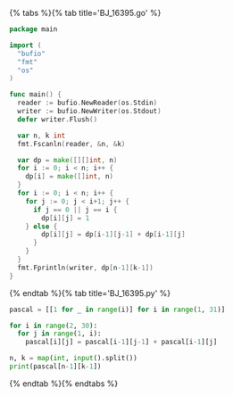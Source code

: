 {% tabs %}{% tab title='BJ_16395.go' %}

```go
package main

import (
  "bufio"
  "fmt"
  "os"
)

func main() {
  reader := bufio.NewReader(os.Stdin)
  writer := bufio.NewWriter(os.Stdout)
  defer writer.Flush()

  var n, k int
  fmt.Fscanln(reader, &n, &k)

  var dp = make([][]int, n)
  for i := 0; i < n; i++ {
    dp[i] = make([]int, n)
  }
  for i := 0; i < n; i++ {
    for j := 0; j < i+1; j++ {
      if j == 0 || j == i {
        dp[i][j] = 1
    } else {
        dp[i][j] = dp[i-1][j-1] + dp[i-1][j]
      }
    }
  }
  fmt.Fprintln(writer, dp[n-1][k-1])
}
```

{% endtab %}{% tab title='BJ_16395.py' %}

```py
pascal = [[1 for _ in range(i)] for i in range(1, 31)]

for i in range(2, 30):
  for j in range(1, i):
    pascal[i][j] = pascal[i-1][j-1] + pascal[i-1][j]

n, k = map(int, input().split())
print(pascal[n-1][k-1])
```

{% endtab %}{% endtabs %}
